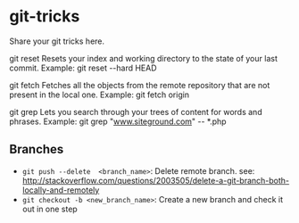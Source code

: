 # git-tricks
Share your git tricks here.

git reset
Resets your index and working directory to the state of your last commit. Example: git reset --hard HEAD

git fetch
Fetches all the objects from the remote repository that are not present in the local one. Example: git fetch origin

git grep
Lets you search through your trees of content for words and phrases. Example: git grep "www.siteground.com" -- *.php

## Branches
- `git push --delete  <branch_name>`: Delete remote branch.  see: http://stackoverflow.com/questions/2003505/delete-a-git-branch-both-locally-and-remotely
- `git checkout -b <new_branch_name>`: Create a new branch and check it out in one step
